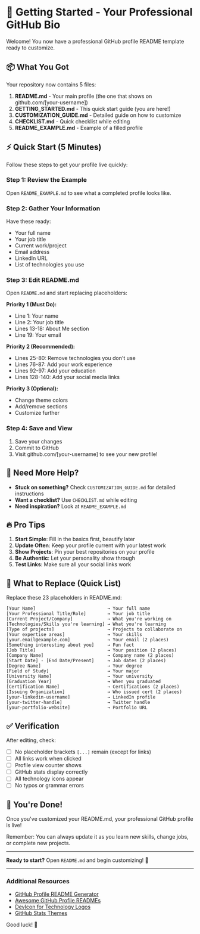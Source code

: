 # 🚀 Getting Started - Your Professional GitHub Bio

Welcome! You now have a professional GitHub profile README template ready to customize.

## 📦 What You Got

Your repository now contains 5 files:

1. **README.md** - Your main profile (the one that shows on github.com/[your-username])
2. **GETTING_STARTED.md** - This quick start guide (you are here!)
3. **CUSTOMIZATION_GUIDE.md** - Detailed guide on how to customize
4. **CHECKLIST.md** - Quick checklist while editing
5. **README_EXAMPLE.md** - Example of a filled profile

## ⚡ Quick Start (5 Minutes)

Follow these steps to get your profile live quickly:

### Step 1: Review the Example
Open `README_EXAMPLE.md` to see what a completed profile looks like.

### Step 2: Gather Your Information
Have these ready:
- Your full name
- Your job title
- Current work/project
- Email address
- LinkedIn URL
- List of technologies you use

### Step 3: Edit README.md
Open `README.md` and start replacing placeholders:

**Priority 1 (Must Do):**
- Line 1: Your name
- Line 2: Your job title  
- Lines 13-18: About Me section
- Line 19: Your email

**Priority 2 (Recommended):**
- Lines 25-80: Remove technologies you don't use
- Lines 76-87: Add your work experience
- Lines 92-97: Add your education
- Lines 128-140: Add your social media links

**Priority 3 (Optional):**
- Change theme colors
- Add/remove sections
- Customize further

### Step 4: Save and View
1. Save your changes
2. Commit to GitHub
3. Visit github.com/[your-username] to see your new profile!

## 🎯 Need More Help?

- **Stuck on something?** Check `CUSTOMIZATION_GUIDE.md` for detailed instructions
- **Want a checklist?** Use `CHECKLIST.md` while editing
- **Need inspiration?** Look at `README_EXAMPLE.md`

## 🔥 Pro Tips

1. **Start Simple**: Fill in the basics first, beautify later
2. **Update Often**: Keep your profile current with your latest work
3. **Show Projects**: Pin your best repositories on your profile
4. **Be Authentic**: Let your personality show through
5. **Test Links**: Make sure all your social links work

## 📝 What to Replace (Quick List)

Replace these 23 placeholders in README.md:

```
[Your Name]                           → Your full name
[Your Professional Title/Role]        → Your job title
[Current Project/Company]             → What you're working on
[Technologies/Skills you're learning] → What you're learning
[Type of projects]                    → Projects to collaborate on
[Your expertise areas]                → Your skills
[your.email@example.com]              → Your email (2 places)
[Something interesting about you]     → Fun fact
[Job Title]                           → Your position (2 places)
[Company Name]                        → Company name (2 places)
[Start Date] - [End Date/Present]     → Job dates (2 places)
[Degree Name]                         → Your degree
[Field of Study]                      → Your major
[University Name]                     → Your university
[Graduation Year]                     → When you graduated
[Certification Name]                  → Certifications (2 places)
[Issuing Organization]                → Who issued cert (2 places)
[your-linkedin-username]              → LinkedIn profile
[your-twitter-handle]                 → Twitter handle
[your-portfolio-website]              → Portfolio URL
```

## ✅ Verification

After editing, check:
- [ ] No placeholder brackets `[...]` remain (except for links)
- [ ] All links work when clicked
- [ ] Profile view counter shows
- [ ] GitHub stats display correctly
- [ ] All technology icons appear
- [ ] No typos or grammar errors

## 🎉 You're Done!

Once you've customized your README.md, your professional GitHub profile is live!

Remember: You can always update it as you learn new skills, change jobs, or complete new projects.

---

**Ready to start?** Open `README.md` and begin customizing! 🚀

---

### Additional Resources

- [GitHub Profile README Generator](https://rahuldkjain.github.io/gh-profile-readme-generator/)
- [Awesome GitHub Profile READMEs](https://github.com/abhisheknaiidu/awesome-github-profile-readme)
- [DevIcon for Technology Logos](https://devicon.dev/)
- [GitHub Stats Themes](https://github.com/anuraghazra/github-readme-stats/blob/master/themes/README.md)

Good luck! 🌟
